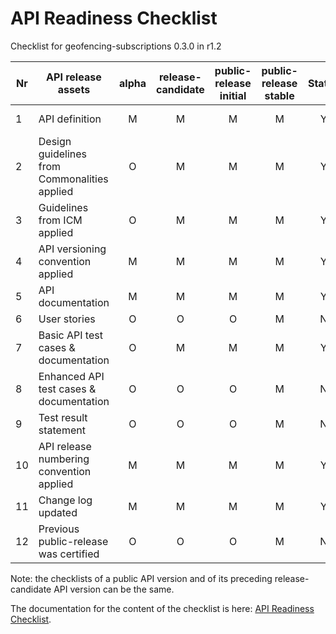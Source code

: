 # API Readiness Checklist

Checklist for geofencing-subscriptions 0.3.0 in r1.2

| Nr | API release assets                           | alpha | release-candidate | public-release<br>initial | public-release<br> stable | Status |                                                                         Comments                                                                         |
|----|----------------------------------------------|:-----:|:-----------------:|:-------------------------:|:-------------------------:|:------:|:--------------------------------------------------------------------------------------------------------------------------------------------------------:|
| 1  | API definition                               |   M   |         M         |             M             |             M             |   Y    |                   [/code/API_definitions/geofencing-subscriptions.yaml](/code/API_definitions/geofencing-subscriptions.yaml) |
| 2  | Design guidelines from Commonalities applied |   O   |         M         |             M             |             M             |   Y    |                                                                                                                                                          |
| 3  | Guidelines from ICM applied                  |   O   |         M         |             M             |             M             |   Y    |                                                                                                                                                          |
| 4  | API versioning convention applied            |   M   |         M         |             M             |             M             |   Y    |                                                                                                                                                          |
| 5  | API documentation                            |   M   |         M         |             M             |             M             |   Y    | inline in yaml |
| 6  | User stories                                 |   O   |         O         |             O             |             M             |   N   |                                                                                                                                                |
| 7  | Basic API test cases & documentation         |   O   |         M         |             M             |             M             |  Y   | [/code/Test_definitions/geofencing-subscriptions.feature](/code/Test_definitions/geofencing-subscriptions.feature) |
| 8  | Enhanced API test cases & documentation      |   O   |         O         |             O             |             M             |   N   |                                                                                                                                                      |
| 9  | Test result statement                        |   O   |         O         |             O             |             M             |   N   |                                                                                                                                                      |
| 10 | API release numbering convention applied     |   M   |         M         |             M             |             M             |  Y   |                                                                                                                                                          |
| 11 | Change log updated                           |   M   |         M         |             M             |             M             |  Y   |  [/CHANGELOG.md](/CHANGELOG.md)  |
| 12 | Previous public-release was certified        |   O   |         O         |             O             |             M             |   N   |                                                                                                                                                          |

Note: the checklists of a public API version and of its preceding release-candidate API version can be the same.

The documentation for the content of the checklist is here: [API Readiness Checklist](https://wiki.camaraproject.org/display/CAM/API+Release+Process#APIReleaseProcess-APIreadinesschecklist).
